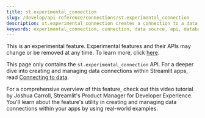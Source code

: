 ```yaml
---
title: st.experimental_connection
slug: /develop/api-reference/connections/st.experimental_connection
description: st.experimental_connection creates a connection to a data source or API (deprecated, use st.connection instead).
keywords: experimental_connection, connection, data source, api, database, deprecated, experimental, st.connection
---
```


<Important>

This is an experimental feature. Experimental features and their APIs may change or be removed at any time. To learn more, click [here](/develop/quick-reference/prerelease#experimental-features).

</Important>

<Tip>

This page only contains the `st.experimental_connection` API. For a deeper dive into creating and managing data connections within Streamlit apps, read [Connecting to data](/develop/concepts/connections/connecting-to-data).

</Tip>

<Autofunction function="streamlit.experimental_connection" deprecated={true} deprecatedText="<code>st.experimental_connection</code> was deprecated in version 1.28.0. Use <a href='/develop/api-reference/connections/st.connection'><code>st.connection</code></a> instead."/>

For a comprehensive overview of this feature, check out this video tutorial by Joshua Carroll, Streamlit's Product Manager for Developer Experience. You'll learn about the feature's utility in creating and managing data connections within your apps by using real-world examples.

<YouTube videoId="xQwDfW7UHMo" />
